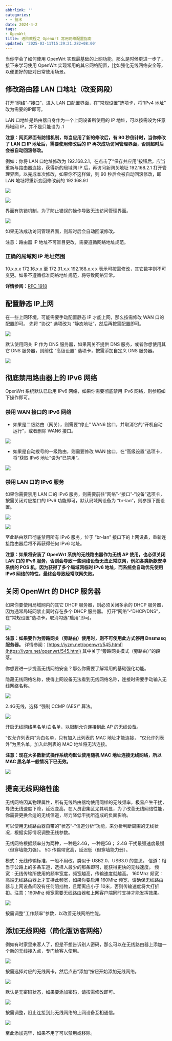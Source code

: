 ```yaml
---
abbrlink: ''
categories:
- - 技术
date: 2024-4-2
tags:
- OpenWrt
title: 进阶教程之 OpenWrt 常用网络配置指南
updated: '2025-03-11T15:39:21.282+08:00'
---
```

当你学会了如何使用 OpenWrt 实现最基础的上网功能，那么是时候更进一步了，接下来学习使用 OpenWrt 实现常用的其它网络配置，比如强化无线网络安全等，以便更好的应对日常使用场景。

## 修改路由器 LAN 口地址（改变网段）

打开“网络”-“接口”，进入 LAN 口配置界面，在“常规设置”选项卡，将“IPv4 地址” 改为需要的IP即可。

LAN 口地址是路由器自身作为一个上网设备所使用的 IP 地址，可以按需设为任意局域网 IP，并不是只能设为 .1

**注意：网页界面有防错机制，每当应用了新的修改后，有 90 秒倒计时，当你修改了 LAN 口 IP 地址后，需要使用修改后的 IP 再次成功访问管理界面，否则超时后会被自动回滚修改。**

例如：你将 LAN 口地址修改为 192.168.2.1，在点击了“保存并应用”按钮后，应当重新与路由器连接，获得新的局域网 IP 后，再访问新网关地址 192.168.2.1 打开管理界面，以完成本次修改，如果你不这样做，则 90 秒后会被自动回滚修改，即 LAN 地址将重新变回修改前的 192.168.9.1

![](https://gcore.jsdelivr.net/gh/skyboy520/picture/picture/202403290806710.png)

![](https://gcore.jsdelivr.net/gh/skyboy520/picture/picture/202403290806711.png)

界面有防错机制，为了防止错误的操作导致无法访问管理界面。

![](https://gcore.jsdelivr.net/gh/skyboy520/picture/picture/202403290806713.png)

如果无法成功访问管理界面，则超时后会自动回滚修改。

注意：路由器 IP 地址不可盲目更改，需要遵循网络地址规范。

### 正确的局域网 IP 地址范围

10.x.x.x
172.16.x.x 至 172.31.x.x
192.168.x.x
x 表示可按需修改，其它数字则不可变更。如果不遵循标准网络地址规范，将导致网络异常。

**详情参阅：**[RFC 1918](https://datatracker.ietf.org/doc/html/rfc4193)

## 配置静态 IP上网

在一些上网环境，可能需要手动配置静态 IP 才能上网，那么按需修改 WAN 口的配置即可。
先将 “协议” 选项改为 “静态地址”，然后再按需配置即可。

![](https://gcore.jsdelivr.net/gh/skyboy520/picture/picture/202403290806714.png)

默认使用网关 IP 作为 DNS 服务器，如果网关不提供 DNS 服务，或者你想使用其它 DNS 服务器，则前往 “高级设置” 选项卡，按需添加自定义 DNS 服务器。

![](https://gcore.jsdelivr.net/gh/skyboy520/picture/picture/202403290806715.png)

## 彻底禁用路由器上的 IPv6 网络

OpenWrt 系统默认已启用 IPv6 网络，如果你需要彻底禁用 IPv6 网络，则参照如下操作即可。

### 禁用 WAN 接口的 IPv6 网络

- 如果是二级路由（网关），则需要“停止” WAN6 接口，并取消它的“开机自动运行”，或者删除 WAN6 接口。

![](https://gcore.jsdelivr.net/gh/skyboy520/picture/picture/202403290806716.png)

- 如果是自动拨号的一级路由，则需要修改 WAN 接口，在“高级设置”选项卡，将“获取 IPv6 地址”设为“已禁用”。

![](https://gcore.jsdelivr.net/gh/skyboy520/picture/picture/202403290806717.png)

### 禁用 LAN 口的 IPv6 服务

如果你需要禁用 LAN 口的 IPv6 服务，则需要前往“网络”-“接口”-“设备”选项卡，按需关闭对应接口的 IPv6 功能即可，默认局域网设备为 “br-lan”，则参照下图设置。

![](https://gcore.jsdelivr.net/gh/skyboy520/picture/picture/202403290806718.png)

![](https://gcore.jsdelivr.net/gh/skyboy520/picture/picture/202403290806719.png)

至此路由器已彻底禁用所有 IPv6 服务，位于 “br-lan” 接口下的上网设备，重新连接路由器后将不再获得任何 IPv6 地址。

**注意：如果将安装了 OpenWrt 系统的无线路由器作为无线 AP 使用，也必须关闭 LAN 口的 IPv6 服务，否则会导致一些网络设备无法正常联网，例如各类新款安卓系统的 POS 机，因为获得了多个局域网临时 IPv6 地址，而系统会自动优先使用 IPv6 网络的特性，最终会导致经常联网失败。**

## 关闭 OpenWrt 的 DHCP 服务器

如果你要使用局域网内的其它 DHCP 服务器，则必须关闭多余的 DHCP 服务器，因为通常局域网禁止同时存在多个 DHCP 服务器。
打开“网络”-“DHCP/DNS”，在“常规设置”选项卡，取消勾选“启用”即可。

![](https://gcore.jsdelivr.net/gh/skyboy520/picture/picture/202403290806720.png)

**注意：如果要作为旁路网关（旁路由）使用时，则不可使用此方式停用 Dnsmasq 服务器。**
详情参阅：[https://iyzm.net/openwrt/545.html](https://iyzm.net/openwrt/545.html) 其中关于“旁路网关模式（旁路由）”的段落。

你想要进一步提高无线网络安全？那么你需要了解常用的基础强化功能。

隐藏无线网络名称，使得上网设备无法看到无线网络名称，连接时需要手动输入无线网络名称。

![](https://gcore.jsdelivr.net/gh/skyboy520/picture/picture/202403290806721.png)

2.4G无线，选择 “强制 CCMP (AES)” 算法。

![](https://gcore.jsdelivr.net/gh/skyboy520/picture/picture/202403290806722.png)

开启无线网络黑名单/白名单，以限制允许连接到此 AP 的无线设备。

“仅允许列表内”为白名单，只有加入此列表的 MAC 地址才能连接，
“仅允许列表外”为黑名单，加入此列表的 MAC 地址将无法连接。

**注意：现在大多数新式操作系统均默认使用随机 MAC 地址连接无线网络，所以 MAC 黑名单一般情况下已无效。**

![](https://gcore.jsdelivr.net/gh/skyboy520/picture/picture/202403290806723.png)

## 提高无线网络性能

无线网络因其物理属性，所有无线路由器均使用同样的无线频率，极易产生干扰，导致无线速度下降，延迟变高，在人员密集区尤其明显，为了改善无线网络性能，你需要更换合适的无线信道，尽力降低干扰所造成的负面影响。

可以使用无线路由器自带的”状态“-”信道分析“功能，来分析判断周围的无线状况，根据实际情况调整无线参数。

无线网络根据频率分为两种，一种是2.4G，一种是5G；
2.4G 干扰最强速度最慢（但穿墙能力强）。
5G 传输带宽高，延迟低（但穿墙能力弱）。

模式：无线传输标准，一般不用改，类似于 USB2.0、USB3.0 的意思。
信道：相当于公路上的多条车道，选择人最少的那条即可，能获得更快的无线速度。
频宽：无线传输所使用的频率宽度，频宽越高，传输速度就越高。
160Mhz 频宽：高端无线路由器上才支持此频宽，如果你要启用 160Mhz 频宽，请确保无线路由器与上网设备间没有任何阻挡物，且距离应小于 10米，否则传输速度将大打折扣。注意：160Mhz 频宽需要无线路由器和上网客户端同时支持才能发挥效果。

![](https://gcore.jsdelivr.net/gh/skyboy520/picture/picture/202403290806724.png)

按需调整“工作频率”参数，以改善无线网络性能。

## 添加无线网络（简化版访客网络）

例如有时家里来客人了，但是不想告诉别人密码，那么可以在无线路由器上添加一个新的无线接入点，专门给客人使用。

![](https://gcore.jsdelivr.net/gh/skyboy520/picture/picture/202403290806725.png)

按需选择对应的无线网卡，然后点击“添加”按钮开始添加无线网络。

![](https://gcore.jsdelivr.net/gh/skyboy520/picture/picture/202403290806726.png)

默认是无密码状态，如果要添加密码，请按需修改即可。

![](https://gcore.jsdelivr.net/gh/skyboy520/picture/picture/202403290806727.png)

按需调整，阻止连接到此无线网络的上网设备互相通信。

![](https://gcore.jsdelivr.net/gh/skyboy520/picture/picture/202403290806728.png)

至此添加完毕，如果不用了可以禁用或移除。


